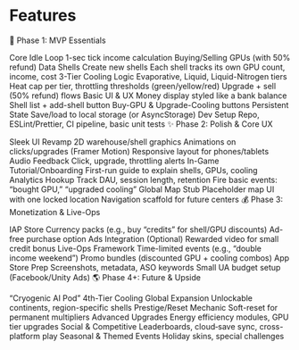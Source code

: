# Features

🚀 Phase 1: MVP Essentials

Core Idle Loop
1-sec tick income calculation
Buying/Selling GPUs (with 50% refund)
Data Shells
Create new shells
Each shell tracks its own GPU count, income, cost
3-Tier Cooling Logic
Evaporative, Liquid, Liquid-Nitrogen tiers
Heat cap per tier, throttling thresholds (green/yellow/red)
Upgrade + sell (50% refund) flows
Basic UI & UX
Money display styled like a bank balance
Shell list + add-shell button
Buy-GPU & Upgrade-Cooling buttons
Persistent State
Save/load to local storage (or AsyncStorage)
Dev Setup
Repo, ESLint/Prettier, CI pipeline, basic unit tests
✨ Phase 2: Polish & Core UX

Sleek UI Revamp
2D warehouse/shell graphics
Animations on clicks/upgrades (Framer Motion)
Responsive layout for phones/tablets
Audio Feedback
Click, upgrade, throttling alerts
In-Game Tutorial/Onboarding
First-run guide to explain shells, GPUs, cooling
Analytics Hookup
Track DAU, session length, retention
Fire basic events: “bought GPU,” “upgraded cooling”
Global Map Stub
Placeholder map UI with one locked location
Navigation scaffold for future centers
💰 Phase 3: Monetization & Live-Ops

IAP Store
Currency packs (e.g., buy “credits” for shell/GPU discounts)
Ad-free purchase option
Ads Integration (Optional)
Rewarded video for small credit bonus
Live-Ops Framework
Time-limited events (e.g., “double income weekend”)
Promo bundles (discounted GPU + cooling combos)
App Store Prep
Screenshots, metadata, ASO keywords
Small UA budget setup (Facebook/Unity Ads)
🌎 Phase 4+: Future & Upside

“Cryogenic AI Pod” 4th-Tier Cooling
Global Expansion
Unlockable continents, region-specific shells
Prestige/Reset Mechanic
Soft-reset for permanent multipliers
Advanced Upgrades
Energy efficiency modules, GPU tier upgrades
Social & Competitive
Leaderboards, cloud‐save sync, cross-platform play
Seasonal & Themed Events
Holiday skins, special challenges
